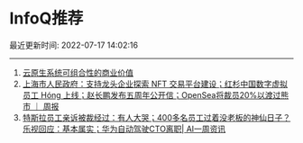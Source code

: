 # InfoQ推荐

最近更新时间: 2022-07-17 14:02:16

--- 
1. [云原生系统可组合性的商业价值](https://www.infoq.cn/article/O1wF3pHpy0CGvAq4RUgG) 
2. [上海市人民政府：支持龙头企业探索 NFT 交易平台建设；红杉中国数字虚拟员工 Hóng 上线；赵长鹏发布五周年公开信；OpenSea将裁员20%以渡过熊市 ｜ 周报](https://www.infoq.cn/article/FOpEZjqcQoqshISsGcbB) 
3. [特斯拉员工亲诉被裁经过：有人大哭；400多名员工过着没老板的神仙日子？乐视回应：基本属实；华为自动驾驶CTO离职| AI一周资讯](https://www.infoq.cn/article/my1BE8rgSKUNHfNTZq0t) 
